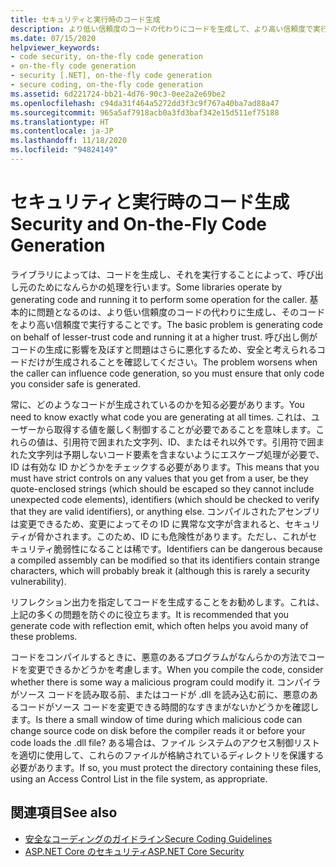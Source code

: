 ```yaml
---
title: セキュリティと実行時のコード生成
description: より低い信頼度のコードの代わりにコードを生成して、より高い信頼度で実行することは、特に呼び出し側がコードの生成に影響を及ぼす可能性がある場合、セキュリティ上の問題となります。
ms.date: 07/15/2020
helpviewer_keywords:
- code security, on-the-fly code generation
- on-the-fly code generation
- security [.NET], on-the-fly code generation
- secure coding, on-the-fly code generation
ms.assetid: 6d221724-bb21-4d76-90c3-0ee2a2e69be2
ms.openlocfilehash: c94da31f464a5272dd3f3c9f767a40ba7ad88a47
ms.sourcegitcommit: 965a5af7918acb0a3fd3baf342e15d511ef75188
ms.translationtype: HT
ms.contentlocale: ja-JP
ms.lasthandoff: 11/18/2020
ms.locfileid: "94824149"
---
```

# <a name="security-and-on-the-fly-code-generation"></a><span data-ttu-id="bd3c9-103">セキュリティと実行時のコード生成</span><span class="sxs-lookup"><span data-stu-id="bd3c9-103">Security and On-the-Fly Code Generation</span></span>

<span data-ttu-id="bd3c9-104">ライブラリによっては、コードを生成し、それを実行することによって、呼び出し元のためになんらかの処理を行います。</span><span class="sxs-lookup"><span data-stu-id="bd3c9-104">Some libraries operate by generating code and running it to perform some operation for the caller.</span></span> <span data-ttu-id="bd3c9-105">基本的に問題となるのは、より低い信頼度のコードの代わりに生成し、そのコードをより高い信頼度で実行することです。</span><span class="sxs-lookup"><span data-stu-id="bd3c9-105">The basic problem is generating code on behalf of lesser-trust code and running it at a higher trust.</span></span> <span data-ttu-id="bd3c9-106">呼び出し側がコードの生成に影響を及ぼすと問題はさらに悪化するため、安全と考えられるコードだけが生成されることを確認してください。</span><span class="sxs-lookup"><span data-stu-id="bd3c9-106">The problem worsens when the caller can influence code generation, so you must ensure that only code you consider safe is generated.</span></span>  
  
<span data-ttu-id="bd3c9-107">常に、どのようなコードが生成されているのかを知る必要があります。</span><span class="sxs-lookup"><span data-stu-id="bd3c9-107">You need to know exactly what code you are generating at all times.</span></span> <span data-ttu-id="bd3c9-108">これは、ユーザーから取得する値を厳しく制御することが必要であることを意味します。これらの値は、引用符で囲まれた文字列、ID、またはそれ以外です。引用符で囲まれた文字列は予期しないコード要素を含まないようにエスケープ処理が必要で、ID は有効な ID かどうかをチェックする必要があります。</span><span class="sxs-lookup"><span data-stu-id="bd3c9-108">This means that you must have strict controls on any values that you get from a user, be they quote-enclosed strings (which should be escaped so they cannot include unexpected code elements), identifiers (which should be checked to verify that they are valid identifiers), or anything else.</span></span> <span data-ttu-id="bd3c9-109">コンパイルされたアセンブリは変更できるため、変更によってその ID に異常な文字が含まれると、セキュリティが脅かされます。このため、ID にも危険性があります。ただし、これがセキュリティ脆弱性になることは稀です。</span><span class="sxs-lookup"><span data-stu-id="bd3c9-109">Identifiers can be dangerous because a compiled assembly can be modified so that its identifiers contain strange characters, which will probably break it (although this is rarely a security vulnerability).</span></span>  
  
<span data-ttu-id="bd3c9-110">リフレクション出力を指定してコードを生成することをお勧めします。これは、上記の多くの問題を防ぐのに役立ちます。</span><span class="sxs-lookup"><span data-stu-id="bd3c9-110">It is recommended that you generate code with reflection emit, which often helps you avoid many of these problems.</span></span>  
  
<span data-ttu-id="bd3c9-111">コードをコンパイルするときに、悪意のあるプログラムがなんらかの方法でコードを変更できるかどうかを考慮します。</span><span class="sxs-lookup"><span data-stu-id="bd3c9-111">When you compile the code, consider whether there is some way a malicious program could modify it.</span></span> <span data-ttu-id="bd3c9-112">コンパイラがソース コードを読み取る前、またはコードが .dll を読み込む前に、悪意のあるコードがソース コードを変更できる時間的なすきまがないかどうかを確認します。</span><span class="sxs-lookup"><span data-stu-id="bd3c9-112">Is there a small window of time during which malicious code can change source code on disk before the compiler reads it or before your code loads the .dll file?</span></span> <span data-ttu-id="bd3c9-113">ある場合は、ファイル システムのアクセス制御リストを適切に使用して、これらのファイルが格納されているディレクトリを保護する必要があります。</span><span class="sxs-lookup"><span data-stu-id="bd3c9-113">If so, you must protect the directory containing these files, using an Access Control List in the file system, as appropriate.</span></span>  
  
## <a name="see-also"></a><span data-ttu-id="bd3c9-114">関連項目</span><span class="sxs-lookup"><span data-stu-id="bd3c9-114">See also</span></span>

- [<span data-ttu-id="bd3c9-115">安全なコーディングのガイドライン</span><span class="sxs-lookup"><span data-stu-id="bd3c9-115">Secure Coding Guidelines</span></span>](secure-coding-guidelines.md)
- [<span data-ttu-id="bd3c9-116">ASP.NET Core のセキュリティ</span><span class="sxs-lookup"><span data-stu-id="bd3c9-116">ASP.NET Core Security</span></span>](/aspnet/core/security/)
